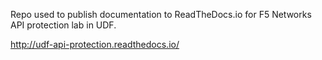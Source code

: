 Repo used to publish documentation to ReadTheDocs.io for F5 Networks API protection lab in UDF.

http://udf-api-protection.readthedocs.io/

